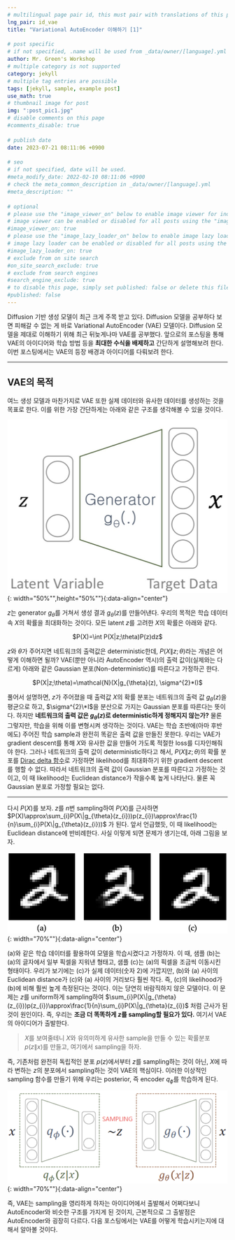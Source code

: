 ```yaml
---
# multilingual page pair id, this must pair with translations of this page. (This name must be unique)
lng_pair: id_vae
title: "Variational AutoEncoder 이해하기 [1]"

# post specific
# if not specified, .name will be used from _data/owner/[language].yml
author: Mr. Green's Workshop
# multiple category is not supported
category: jekyll
# multiple tag entries are possible
tags: [jekyll, sample, example post]
use_math: true
# thumbnail image for post
img: ":post_pic1.jpg"
# disable comments on this page
#comments_disable: true

# publish date
date: 2023-07-21 08:11:06 +0900

# seo
# if not specified, date will be used.
#meta_modify_date: 2022-02-10 08:11:06 +0900
# check the meta_common_description in _data/owner/[language].yml
#meta_description: ""

# optional
# please use the "image_viewer_on" below to enable image viewer for individual pages or posts (_posts/ or [language]/_posts folders).
# image viewer can be enabled or disabled for all posts using the "image_viewer_posts: true" setting in _data/conf/main.yml.
#image_viewer_on: true
# please use the "image_lazy_loader_on" below to enable image lazy loader for individual pages or posts (_posts/ or [language]/_posts folders).
# image lazy loader can be enabled or disabled for all posts using the "image_lazy_loader_posts: true" setting in _data/conf/main.yml.
#image_lazy_loader_on: true
# exclude from on site search
#on_site_search_exclude: true
# exclude from search engines
#search_engine_exclude: true
# to disable this page, simply set published: false or delete this file
#published: false
---
```


<!-- outline-start -->

Diffusion 기반 생성 모델이 최근 크게 주목 받고 있다. Diffusion 모델을 공부하다 보면 피해갈 수 없는 게 바로 Variational AutoEncoder (VAE) 모델이다. Diffusion 모델을 제대로 이해하기 위해 최근 뒤늦게나마 VAE를 공부했다. 앞으로의 포스팅을 통해 VAE의 아이디어와 학습 방법 등을 **최대한 수식을 배제하고** 간단하게 설명해보려 한다. 이번 포스팅에서는 VAE의 등장 배경과 아이디어를 다뤄보려 한다.

<!-- outline-end -->

***

## VAE의 목적
여느 생성 모델과 마찬가지로 VAE 또한 실제 데이터와 유사한 데이터를 생성하는 것을 목표로 한다. 이를 위한 가장 간단하게는 아래와 같은 구조를 생각해볼 수 있을 것이다.

![Alt text](/assets/img/posts/vae1/structure1.png){: width="50%"",height="50%""}{:data-align="center"}

$z$는 generator $g_{\theta}$를 거쳐서 생성 결과 $g_{\theta}(z)$를 만들어낸다. 우리의 목적은 학습 데이터 속 $X$의 확률을 최대화하는 것이다. 모든 latent $z$를 고려한 $X$의 확률은 아래와 같다.

<div align="center">
$P(X)=\int P(X|z;\theta)P(z)dz$
</div>

$z$와 $\theta$가 주어지면 네트워크의 출력값은 deterministic한데, $P(X\|z;\theta)$라는 개념은 어떻게 이해하면 될까? VAE(뿐만 아니라 AutoEncoder 역시)의 출력 값이(실제와는 다르게) 아래와 같은 Gaussian 분포(Non-deterministic)를 따른다고 가정하곤 한다.

<div align="center">
$P(X|z;\theta)=\mathcal{N}(X|g_{\theta}(z), \sigma^{2}*I)$
</div>

풀어서 설명하면, $z$가 주어졌을 때 출력값 $X$의 확률 분포는 네트워크의 출력 값 $g_{\theta}(z)$을 평균으로 하고, $\sigma^{2}\*I$을 분산으로 가지는 Gaussian 분포를 따른다는 뜻이다. 하지만 **네트워크의 출력 값은 $g_{\theta}(z)$로 deterministic하게 정해지지 않는가?** 물론 그렇지만, 학습을 위해 이를 변형시켜 생각하는 것이다. VAE는 학습 초반에(아마 후반에도) 주어진 학습 sample과 완전히 똑같은 출력 값을 만들진 못한다. 우리는 VAE가 gradient descent를 통해 $X$와 유사한 값을 만들어 가도록 적절한 loss를 디자인해줘야 한다. 그러나 네트워크의 출력 값이 deterministic하다고 해서, $P(X\|z;\theta)$의 확률 분포를 [Dirac delta 함수](https://en.wikipedia.org/wiki/Dirac_delta_function)로 가정하면 likelihood를 최대화하기 위한 gradient descent를 행할 수 없다. 따라서 네트워크의 출력 값이 Gaussian 분포를 따른다고 가정하는 것이고, 이 때 likelihood는 Euclidean distance가 작을수록 높게 나타난다. 물론 꼭 Gaussian 분포로 가정할 필요는 없다.

***

다시 $P(X)$를 보자. $z$를 $n$번 sampling하여 $P(X)$를 근사하면 $P(X)\approx\sum_{i}P(X\|g_{\theta}(z_{i}))p(z_{i})\approx\frac{1}{n}\sum_{i}P(X\|g_{\theta}(z_{i}))$ 가 된다.
앞서 언급했듯, 이 때 likelihood는 Euclidean distance에 반비례한다. 사실 이렇게 되면 문제가 생기는데, 아래 그림을 보자.

![Alt text](/assets/img/posts/vae1/motivation.png){: width="70%""}{:data-align="center"}

(a)와 같은 학습 데이터를 활용하여 모델을 학습시켰다고 가정하자. 이 때, 샘플 (b)는 (a)의 글자에서 일부 픽셀을 지워낸 형태고, 샘플 (c)는 (a)의 픽셀을 조금씩 이동시킨 형태이다. 우리가 보기에는 (c)가 실제 데이터(숫자 2)에 가깝지만, (b)와 (a) 사이의 Euclidean distance가 (c)와 (a) 사이의 거리보다 훨씬 작다. 즉, (c)의 likelihood가 (b)에 비해 훨씬 높게 측정된다는 것이다. 이는 당연히 바람직하지 않은 모델이다. 이 문제는 $z$를 uniform하게 sampling하여 $\sum_{i}P(X\|g_{\theta}(z_{i}))p(z_{i})\approx\frac{1}{n}\sum_{i}P(X\|g_{\theta}(z_{i})$ 처럼 근사가 된 것이 원인이다. 즉, 우리는 **조금 더 똑똑하게 $z$를 sampling할 필요가 있다.**
여기서 VAE의 아이디어가 출발한다.

> $X$를 보여줄테니 $X$와 유의미하게 유사한 sample을 만들 수 있는 확률분포 $p(z\|x)$를 만들고, 여기에서 sampling을 하자.

즉, 기존처럼 완전히 독립적인 분포 $p(z)$에서부터 $z$를 sampling하는 것이 아닌, $X$에 따라 변하는 $z$의 분포에서 sampling하는 것이 VAE의 핵심이다. 이러한 이상적인 sampling 함수를 만들기 위해 우리는 posterior, 즉 encoder $q_{\phi}$를 학습하게 된다.

![Alt text](/assets/img/posts/vae1/structure2.png){: width="70%""}{:data-align="center"}

즉, VAE는 sampling을 영리하게 하자는 아이디어에서 출발해서 어쩌다보니 AutoEncoder와 비슷한 구조를 가지게 된 것이지, 근본적으로 그 출발점은 AutoEncoder와 굉장히 다르다. 다음 포스팅에서는 VAE를 어떻게 학습시키는지에 대해서 알아볼 것이다.